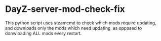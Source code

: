 # DayZ-server-mod-check-fix
 This python script uses steamcmd to check which mods require updating, and downloads only the mods which need updating, as opposed to donwloading ALL mods every restart.
